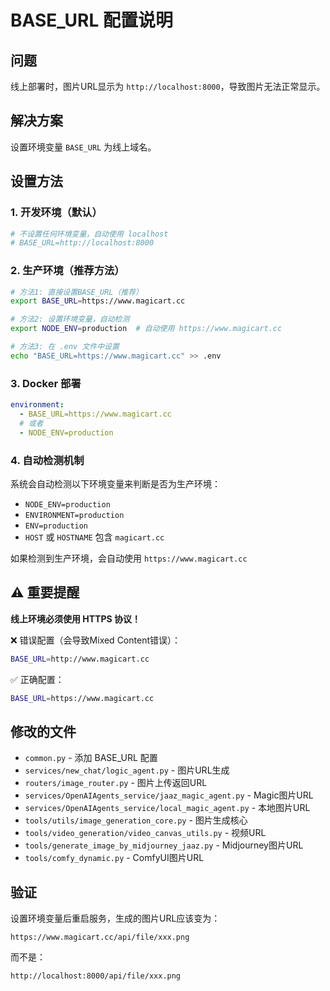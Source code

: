 # BASE_URL 配置说明

## 问题
线上部署时，图片URL显示为 `http://localhost:8000`，导致图片无法正常显示。

## 解决方案
设置环境变量 `BASE_URL` 为线上域名。

## 设置方法

### 1. 开发环境（默认）
```bash
# 不设置任何环境变量，自动使用 localhost
# BASE_URL=http://localhost:8000
```

### 2. 生产环境（推荐方法）
```bash
# 方法1: 直接设置BASE_URL（推荐）
export BASE_URL=https://www.magicart.cc

# 方法2: 设置环境变量，自动检测
export NODE_ENV=production  # 自动使用 https://www.magicart.cc

# 方法3: 在 .env 文件中设置
echo "BASE_URL=https://www.magicart.cc" >> .env
```

### 3. Docker 部署
```yaml
environment:
  - BASE_URL=https://www.magicart.cc
  # 或者
  - NODE_ENV=production
```

### 4. 自动检测机制
系统会自动检测以下环境变量来判断是否为生产环境：
- `NODE_ENV=production`
- `ENVIRONMENT=production` 
- `ENV=production`
- `HOST` 或 `HOSTNAME` 包含 `magicart.cc`

如果检测到生产环境，会自动使用 `https://www.magicart.cc`

## ⚠️ 重要提醒
**线上环境必须使用 HTTPS 协议！**

❌ 错误配置（会导致Mixed Content错误）：
```bash
BASE_URL=http://www.magicart.cc
```

✅ 正确配置：
```bash
BASE_URL=https://www.magicart.cc
```

## 修改的文件
- `common.py` - 添加 BASE_URL 配置
- `services/new_chat/logic_agent.py` - 图片URL生成
- `routers/image_router.py` - 图片上传返回URL
- `services/OpenAIAgents_service/jaaz_magic_agent.py` - Magic图片URL
- `services/OpenAIAgents_service/local_magic_agent.py` - 本地图片URL
- `tools/utils/image_generation_core.py` - 图片生成核心
- `tools/video_generation/video_canvas_utils.py` - 视频URL
- `tools/generate_image_by_midjourney_jaaz.py` - Midjourney图片URL
- `tools/comfy_dynamic.py` - ComfyUI图片URL

## 验证
设置环境变量后重启服务，生成的图片URL应该变为：
```
https://www.magicart.cc/api/file/xxx.png
```
而不是：
```
http://localhost:8000/api/file/xxx.png
```